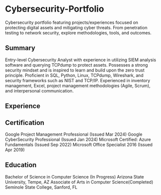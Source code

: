 # Cybersecurity-Portfolio
Cybersecurity portfolio featuring projects/experiences focused on protecting digital assets and mitigating cyber threats. From penetration testing to network security, explore methodologies, tools, and outcomes. 
## Summary
Entry-level Cybersecurity Analyst with experience in utilizing SIEM analysis software and querying TCPdump to protect assets. Possesses a strong security mindset and is inspired to learn and build upon the zero trust principle. Proficient in SQL, Python, Linux, TCPdump, Wireshark, and security frameworks such as NIST and TCP/IP. Experienced in inventory management, Excel, project management methodologies (Agile, Scrum), and interpersonal communication.

## Experience


## Certification
Google Project Management Professional (Issued Mar 2024)
Google CyberSecurity Professional (Issued Jan 2024)
Microsoft Certified: Azure Fundamentals (Issued Sep 2022)
Microsoft Office Specialist 2016 (Issued Apr 2019)
## Education
Bachelor of Science in Computer Science (In Progress)
Arizona State University, Tempe, AZ
Associate of Arts in Computer Science(Completed)
Seminole State College, Sanford, FL
